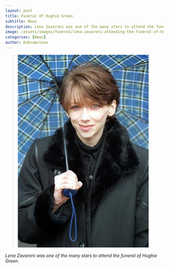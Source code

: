 ```yaml
---
layout: post
title: Funeral Of Hughie Green
subtitle: News
description: Lena Zavaroni was one of the many stars to attend the funeral of Hughie Green.
image: /assets/images/funeral/lena-zavaroni-attending-the-funeral-of-hughie-green.jpg
categories: [News]
author: Robcamstone
---
```


> ![](/assets/images/funeral/lena-zavaroni-attending-the-funeral-of-hughie-green.jpg "&copy; David Cheskin for the Press Association 9 May 1997")

<cite>Lena Zavaroni was one of the many stars to attend the funeral of Hughie Green.</cite>

